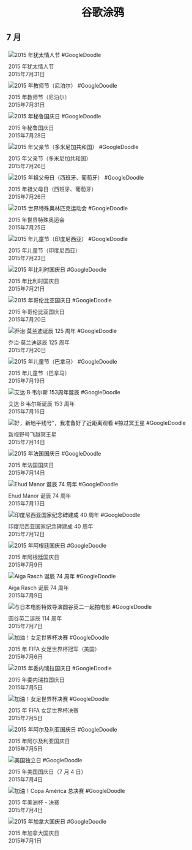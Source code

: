 
<h1 align="center"> 谷歌涂鸦 </h1>




## 7 月

<div class="image">


<img src="https://lh3.googleusercontent.com/081ZybGZNoBZTFkWWrcG3jPPSIZNzpKvaCl-Fhg0QkS898iccCXRtexbeq5grXSJXiqgOLTvR_bOEbAFAxW80Z9xgXNX9Dj2PhWr7Yav" alt="2015 年犹太情人节 #GoogleDoodle" style="margin: 5px"/>
<div class="info" style="font-size: 14px; color:#333333; margin:5px"><div class="title">2015 年犹太情人节</div><div class="date">2015年7月31日</div></div>

<img src="https://lh3.googleusercontent.com/w40kxyTplxyIR7sT03GTszsMOUG2gJD2LTHwcWdO0mTcKkgSkhUPd8FmawEHDDwUudDy6Z6HxqBv0hctLhVpBOvYsx1rhwcB7HPDWGdx_A" alt="2015 年教师节（尼泊尔） #GoogleDoodle" style="margin: 5px"/>
<div class="info" style="font-size: 14px; color:#333333; margin:5px"><div class="title">2015 年教师节（尼泊尔）</div><div class="date">2015年7月31日</div></div>

<img src="https://lh3.googleusercontent.com/1EBupwxDoQyQNhvX98QDnHdHn0pcF-FvV_K4jRH7nWF8ZG6quSn8_nEOxoVI4o0A4l7OIP63xWJtB84fUx9ZqoYWCMk0Ng2gAMzjo1g" alt="2015 年秘鲁国庆日 #GoogleDoodle" style="margin: 5px"/>
<div class="info" style="font-size: 14px; color:#333333; margin:5px"><div class="title">2015 年秘鲁国庆日</div><div class="date">2015年7月28日</div></div>

<img src="https://lh3.googleusercontent.com/H60BtKnzmyhARijt2Ut0JziVdHYjKcLLEX2768q-z2S-6BFdWs0uTJJaj_-NcJlou_0ajLDVn9SWfu-rmoj8qu5NWJq73F478GYbfjuO" alt="2015 年父亲节（多米尼加共和国） #GoogleDoodle" style="margin: 5px"/>
<div class="info" style="font-size: 14px; color:#333333; margin:5px"><div class="title">2015 年父亲节（多米尼加共和国）</div><div class="date">2015年7月26日</div></div>

<img src="https://lh3.googleusercontent.com/Bb13480HsmoYroasPTAGxD-hcDLkgBAmay_5j1oO3M0Uu_R6QYrAhEn9jcJXqfBbW2ScHXJvYaURYPcIcTJlEyqds46QdDcxulEzJUnl" alt="2015 年祖父母日（西班牙、葡萄牙） #GoogleDoodle" style="margin: 5px"/>
<div class="info" style="font-size: 14px; color:#333333; margin:5px"><div class="title">2015 年祖父母日（西班牙、葡萄牙）</div><div class="date">2015年7月26日</div></div>

<img src="https://lh3.googleusercontent.com/bE1nRo4owm7toZXxdF6sbs3aCyz_YnuWqKzE9NfgnyuQhfSvuFkp0xPxSKjInHH2oOpSmK6BzBWhD0oRB7-jnC8bXtfMNKZkvdugTZEp" alt="2015 世界特殊奥林匹克运动会  #GoogleDoodle" style="margin: 5px"/>
<div class="info" style="font-size: 14px; color:#333333; margin:5px"><div class="title">2015 年世界特殊奥运会</div><div class="date">2015年7月25日</div></div>

<img src="https://lh3.googleusercontent.com/pOiAY2kUhKAHmYIuM4tqTjq8WalQ8R9JQ1nSGHR7YXmv1VxlrQSzojCeIrARfdBxIj21wL6hOY4ntasMTze0c_YHx2brOqPRjwHBuTBw" alt="2015 年儿童节（印度尼西亚） #GoogleDoodle" style="margin: 5px"/>
<div class="info" style="font-size: 14px; color:#333333; margin:5px"><div class="title">2015 年儿童节（印度尼西亚）</div><div class="date">2015年7月23日</div></div>

<img src="https://lh3.googleusercontent.com/coiuw6bj7hIyARPj2CfkjWWYcwoWpuuNveM_SZLxre65OluKrQXzVWKzG2pbwWaKseJwwqi6gpAQfsdt2KzRdRZF4W6PkG6kbsi-au2kuA" alt="2015 年比利时国庆日 #GoogleDoodle" style="margin: 5px"/>
<div class="info" style="font-size: 14px; color:#333333; margin:5px"><div class="title">2015 年比利时国庆日</div><div class="date">2015年7月21日</div></div>

<img src="https://lh3.googleusercontent.com/AcZNBJnVmQVHdxNX88UHD0hNOGqqUdP26OjqhQeH2zVqsvENvMH0MJnVPCwidjfGDDH-UvkvSIGNdyDcrVXxs5_2M9llYWC9hephl-g5" alt="2015 年哥伦比亚国庆日 #GoogleDoodle" style="margin: 5px"/>
<div class="info" style="font-size: 14px; color:#333333; margin:5px"><div class="title">2015 年哥伦比亚国庆日</div><div class="date">2015年7月20日</div></div>

<img src="https://lh3.googleusercontent.com/fTxRTBY3lCVzgKTW8dwBmBOAyXpx9WfoDy20_b89vTL8QRGa1uBIxXTWQXg35vtZ20RA04Xgc2AOs5NHNCRSQ1vaO7jto-P2NlB4I3O3" alt="乔治·莫兰迪诞辰 125 周年 #GoogleDoodle" style="margin: 5px"/>
<div class="info" style="font-size: 14px; color:#333333; margin:5px"><div class="title">乔治·莫兰迪诞辰 125 周年</div><div class="date">2015年7月20日</div></div>

<img src="https://lh3.googleusercontent.com/Mlooxk6mLI51QloFweqjOZkIFrhSfU6HBeYNs5BLosF7uTBWM-9xdh0xJfS3pPpJ_bEijewrdoPJ94hmlotP-_lT4yEWFwkQu0l3gAs" alt="2015 年儿童节（巴拿马） #GoogleDoodle" style="margin: 5px"/>
<div class="info" style="font-size: 14px; color:#333333; margin:5px"><div class="title">2015 年儿童节（巴拿马）</div><div class="date">2015年7月19日</div></div>

<img src="https://lh3.googleusercontent.com/JzTvM_Tu0sjMdWnx_WDGas3BSK8WVmGbOKBmfzYup6VdQV-qYrtT1G-G0D8EhU639bZ-vK1FvFcdOfzSkCWoQcDpNG43G8pPuPLu3Mfhvg" alt="艾达·B·韦尔斯 153周年诞辰  #GoogleDoodle" style="margin: 5px"/>
<div class="info" style="font-size: 14px; color:#333333; margin:5px"><div class="title">艾达·B·韦尔斯诞辰 153 周年</div><div class="date">2015年7月16日</div></div>

<img src="https://lh3.googleusercontent.com/3iHUbcG8SJvh4tLE-DQrpekRIFcJYkHIUkwFIO-X71sWXxYQE57WzKAevHjBx0SXba_fcSus-hB9Rf8OHeelC0wH_6Eog8fDu2BxwzKhog" alt="好，新地平线号”，我准备好了近距离观看 #掠过冥王星  #GoogleDoodle" style="margin: 5px"/>
<div class="info" style="font-size: 14px; color:#333333; margin:5px"><div class="title">新视野号飞越冥王星</div><div class="date">2015年7月14日</div></div>

<img src="https://lh3.googleusercontent.com/Jks7pymq67_HcSk7qG3jka0ykg5NtxmFG2Sy8n6krCvw-4sQM7dkhRdlirx2Up0N19ug9vsrtqznPWPfWZOR6csyhMemWrHy2DMomrX3" alt="2015 年法国国庆日 #GoogleDoodle" style="margin: 5px"/>
<div class="info" style="font-size: 14px; color:#333333; margin:5px"><div class="title">2015 年法国国庆日</div><div class="date">2015年7月14日</div></div>

<img src="https://lh3.googleusercontent.com/bZcI8mZAt4GgFsunY6CL_HWly-Zku-ClyEiiDH9tY5djkEY2S4Q_U7bhpH2NAV5fY26Rmt3-v2B1f8hV85Ki8ZgpdBeu6zXs1ZuDmkcf" alt="Ehud Manor 诞辰 74 周年 #GoogleDoodle" style="margin: 5px"/>
<div class="info" style="font-size: 14px; color:#333333; margin:5px"><div class="title">Ehud Manor 诞辰 74 周年</div><div class="date">2015年7月13日</div></div>

<img src="https://lh3.googleusercontent.com/B7qwRuA23XiFLmVZIEOTavuiA674mEegiuE5ZAkiQl7lIu54P27eJFeqGEhQBja_MW7Ng4EkBUdFzy8krZMjYF8Eqi_GH5iiY58FWMw_" alt="印度尼西亚国家纪念碑建成 40 周年 #GoogleDoodle" style="margin: 5px"/>
<div class="info" style="font-size: 14px; color:#333333; margin:5px"><div class="title">印度尼西亚国家纪念碑建成 40 周年</div><div class="date">2015年7月12日</div></div>

<img src="https://lh3.googleusercontent.com/I4Fm_3655IkPsXyw4COLCYcCHaj_Z1XN6TbKS8-dr6_Lc5HIlJqGedly6ytG0N4wXVJKgT-4x70M1NnRvIwzEa7VdxRAr1UNjbHBoMqSqg" alt="2015 年阿根廷国庆日 #GoogleDoodle" style="margin: 5px"/>
<div class="info" style="font-size: 14px; color:#333333; margin:5px"><div class="title">2015 年阿根廷国庆日</div><div class="date">2015年7月9日</div></div>

<img src="https://lh3.googleusercontent.com/bPUcHof1Z3tJo2_iRBV6D_c37-jPAQadZLF4E0lEI-4Uc5XxCw9EuDqk63mjoCP8HUCuBNRGFWPuAUQD65Tb8ZAgI-gxl3nfpEdFB-4X" alt="Aiga Rasch 诞辰 74 周年 #GoogleDoodle" style="margin: 5px"/>
<div class="info" style="font-size: 14px; color:#333333; margin:5px"><div class="title">Aiga Rasch 诞辰 74 周年</div><div class="date">2015年7月9日</div></div>

<img src="https://lh3.googleusercontent.com/S-LPt16sqQfVOS3WSRaHuqiSsbtVR5wRHf7o2vy8kA4u2bq-UcJSHoWCqzv9Hfa06iIxWu71HpAd8HZnH0E6Z7xeuUrcgQkCEt7sfZuWHA" alt="与日本电影特效导演圆谷英二一起拍电影 #GoogleDoodle" style="margin: 5px"/>
<div class="info" style="font-size: 14px; color:#333333; margin:5px"><div class="title">圆谷英二诞辰 114 周年</div><div class="date">2015年7月7日</div></div>

<img src="https://lh3.googleusercontent.com/jiP2KnQNsNDbsTkLvUAc2r6TQ0m3gyL0SBOlm0TSbAGMCV7smGc6KdMPvlqQzZNj8B8L0YspyQyPEicP7AEVnCgaXQi0tqFp6KTSvfxV" alt="加油！女足世界杯决赛 #GoogleDoodle" style="margin: 5px"/>
<div class="info" style="font-size: 14px; color:#333333; margin:5px"><div class="title">2015 年 FIFA 女足世界杯冠军（美国）</div><div class="date">2015年7月6日</div></div>

<img src="https://lh3.googleusercontent.com/78k-a5r7-sZ1r47sQUjxeBuJ3qJJeCD1dUTCULeH2c_mcd4XzVO5F26stcjrslJezVoch5OwY0-wiUIRro5CUkE4JWG_-Ez8KB3yXT2a2w" alt="2015 年委内瑞拉国庆日 #GoogleDoodle" style="margin: 5px"/>
<div class="info" style="font-size: 14px; color:#333333; margin:5px"><div class="title">2015 年委内瑞拉国庆日</div><div class="date">2015年7月5日</div></div>

<img src="https://lh3.googleusercontent.com/wQHkUYzKXGXJKNc0MD5H1Z5CMo6fIJplSoq2EJ16x5BlyI8tlx52_5hAtxh_StfFQxfVi_c2ip47D4JmiTeY7Nr2TqNRLJ4sZr3pyUb1lw" alt="加油！女足世界杯决赛 #GoogleDoodle" style="margin: 5px"/>
<div class="info" style="font-size: 14px; color:#333333; margin:5px"><div class="title">2015 年 FIFA 女足世界杯决赛</div><div class="date">2015年7月5日</div></div>

<img src="https://lh3.googleusercontent.com/-Qpw9M7S_Ldo-MjdrpUdCsYshPWEijtehgVVbCAQah7K4DiKF_nQ-HrNZ-xAfJCVimBlPW8bfdrKufZayR_13CZ-6H4E56_RUvo7nHJbiw" alt="2015 年阿尔及利亚国庆日 #GoogleDoodle" style="margin: 5px"/>
<div class="info" style="font-size: 14px; color:#333333; margin:5px"><div class="title">2015 年阿尔及利亚国庆日</div><div class="date">2015年7月5日</div></div>

<img src="https://lh3.googleusercontent.com/YJQMEes9XvE-Ox5llWfDJe_hLqOpQEvszPXiKNrkq_GXCF6_KfbtZAUxtaB2RBkAEoYInD72cnMLa2IZX8byka-2YcFgrycX5_n2Qzs" alt="美国独立日 #GoogleDoodle" style="margin: 5px"/>
<div class="info" style="font-size: 14px; color:#333333; margin:5px"><div class="title">2015 年美国国庆日（7 月 4 日）</div><div class="date">2015年7月4日</div></div>

<img src="https://lh3.googleusercontent.com/J_O7lZRhjdWKmyJwjAn3qRt4Xnb8fj_wIbSM8vhF9Wlz-UJq4SHq1hT1Vct023CU7amyoLDSn0cgbQr1g7Xpp_Rq9k8m6yLfKNdoN16JKA" alt="加油！Copa América 总决赛  #GoogleDoodle" style="margin: 5px"/>
<div class="info" style="font-size: 14px; color:#333333; margin:5px"><div class="title">2015 年美洲杯 - 决赛</div><div class="date">2015年7月4日</div></div>

<img src="https://lh3.googleusercontent.com/RgUAvWWg6ecZQuu6NiEZdHgjEv-JJSaTzaPwBZ9YOHktkpYYPXlLubYSt8BGpAgLihai6U50widra6sUARcrok3MNXCJFKcsLHNFjQE" alt="2015 年加拿大国庆日 #GoogleDoodle" style="margin: 5px"/>
<div class="info" style="font-size: 14px; color:#333333; margin:5px"><div class="title">2015 年加拿大国庆日</div><div class="date">2015年7月1日</div></div>

</div>








